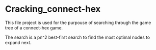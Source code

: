 # Cracking_connect-hex

This file project is used for the purpouse of searching through the game tree of a connect-hex game.

The search is a pn^2 best-first search to find the most optimal nodes to expand next.
